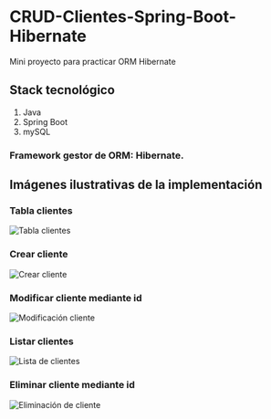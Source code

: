 # CRUD-Clientes-Spring-Boot-Hibernate

Mini proyecto para practicar ORM Hibernate

## Stack tecnológico
  1. Java 
  2. Spring Boot
  3. mySQL
  
### Framework gestor de ORM: Hibernate.

## Imágenes ilustrativas de la implementación
### Tabla clientes
![Tabla clientes](https://user-images.githubusercontent.com/52107919/187408452-0e631cf4-926c-4bcd-801a-e2d809163246.png)
### Crear cliente
![Crear cliente](https://user-images.githubusercontent.com/52107919/187408570-ad8e0183-ea5d-4505-9791-f012fb5c6937.png)
### Modificar cliente mediante id
![Modificación cliente](https://user-images.githubusercontent.com/52107919/187408657-bfe8d242-62c3-4f69-b848-f73ba0e1a5e8.png)
### Listar clientes
![Lista de clientes](https://user-images.githubusercontent.com/52107919/187408732-f5564bbc-c58a-4ca7-8ced-f0e887584fd1.png)
### Eliminar cliente mediante id
![Eliminación de cliente](https://user-images.githubusercontent.com/52107919/187408784-1463a5b2-1f76-4e9b-b900-1e05b6a8f9db.png)





